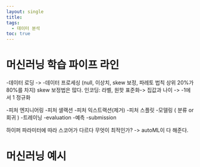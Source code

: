 ```yaml
---
layout: single
title: 
tags:
  - 데이터 분석
toc: true
---
```

# 머신러닝 학습 파이프 라인
-데이터 로딩 -> 
-데이터 프로세싱 (null, 이상치, skew 보정, 파레토 법칙 상위 20%가 80%를 차지)
skew 보정법은 많다.
인코딩: 라벨, 원핫
표준화-> 집값과 나이 -> -1에서 1
정규화

-피처 엔지니어링
-피처 샐랙션 
-피처 익스트랙션(제거)
-피처 스플릿
-모델링 ( 분류 or 회귀 )
-트레이닝
-evaluation
-예측
-submission


하이퍼 파라미터에 따라 스코어가 다르다
무엇이 최적인가? -> autoML이 다 해준다.

# 머신러닝 예시


















